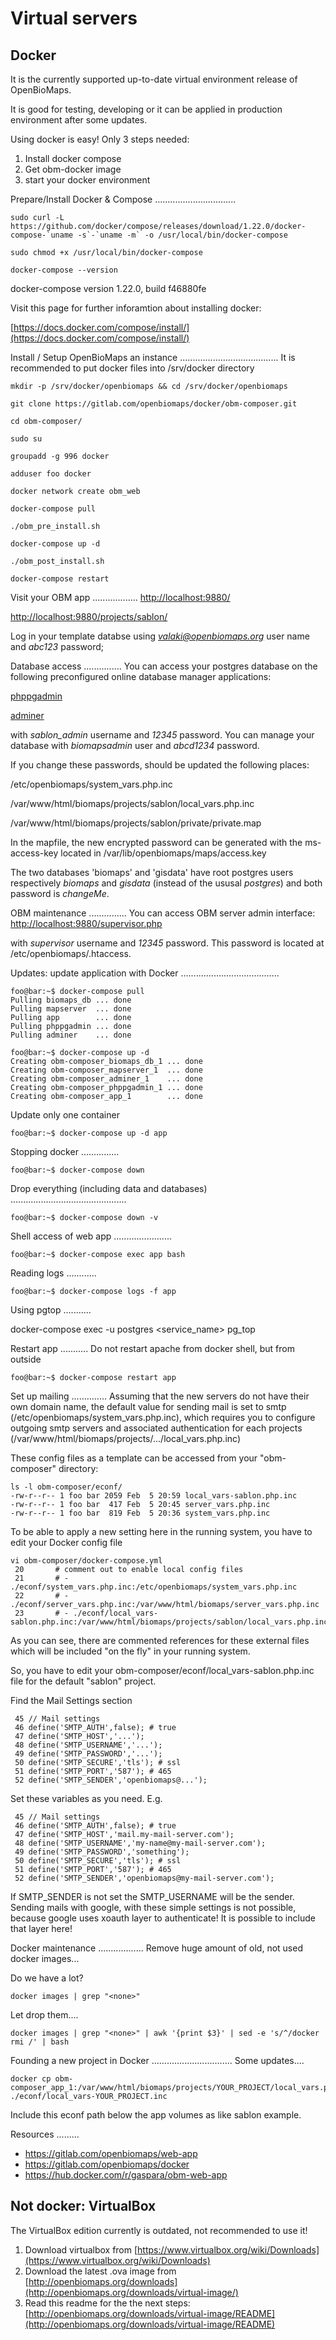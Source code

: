 
Virtual servers
===============

Docker
------

It is the currently supported up-to-date virtual environment release of OpenBioMaps.

It is good for testing, developing or it can be applied in production environment after some updates.

Using docker is easy! Only 3 steps needed:
1. Install docker compose
2. Get obm-docker image
3. start your docker environment


Prepare/Install Docker & Compose
................................

```console
sudo curl -L https://github.com/docker/compose/releases/download/1.22.0/docker-compose-`uname -s`-`uname -m` -o /usr/local/bin/docker-compose

sudo chmod +x /usr/local/bin/docker-compose

docker-compose --version
```
docker-compose version 1.22.0, build f46880fe


Visit this page for further inforamtion about installing docker:

[https://docs.docker.com/compose/install/](https://docs.docker.com/compose/install/)

Install / Setup OpenBioMaps an instance
.......................................
It is recommended to put docker files into /srv/docker directory
```
mkdir -p /srv/docker/openbiomaps && cd /srv/docker/openbiomaps

git clone https://gitlab.com/openbiomaps/docker/obm-composer.git

cd obm-composer/

sudo su

groupadd -g 996 docker

adduser foo docker

docker network create obm_web

docker-compose pull

./obm_pre_install.sh

docker-compose up -d

./obm_post_install.sh

docker-compose restart
```

Visit your OBM app
..................
[http://localhost:9880/](http://localhost:9880/)

[http://localhost:9880/projects/sablon/](http://localhost:9880/projects/sablon/)

Log in your template databse using *valaki@openbiomaps.org* user name and *abc123* password;


Database access
...............
You can access your postgres database on the following preconfigured online database manager applications:

[phppgadmin](http://localhost:9881/)

[adminer](http://localhost:9882/)

with *sablon_admin* username and *12345* password. You can manage your database with *biomapsadmin* user and *abcd1234* password.

If you change these passwords, should be updated the following places:

/etc/openbiomaps/system_vars.php.inc

/var/www/html/biomaps/projects/sablon/local_vars.php.inc

/var/www/html/biomaps/projects/sablon/private/private.map

In the mapfile, the new encrypted password can be generated with the ms-access-key located in /var/lib/openbiomaps/maps/access.key

The two databases 'biomaps' and 'gisdata' have root postgres users respectively *biomaps* and *gisdata* (instead of the ususal *postgres*) and both password is *changeMe*.


OBM maintenance
...............
You can access OBM server admin interface: 
[http://localhost:9880/supervisor.php](http://localhost:9880/supervisor.php)

with *supervisor* username and *12345* password. This password is located at /etc/openbiomaps/.htaccess.

Updates: update application with Docker
.......................................
```console
foo@bar:~$ docker-compose pull 
Pulling biomaps_db ... done
Pulling mapserver  ... done
Pulling app        ... done
Pulling phppgadmin ... done
Pulling adminer    ... done

foo@bar:~$ docker-compose up -d
Creating obm-composer_biomaps_db_1 ... done
Creating obm-composer_mapserver_1  ... done
Creating obm-composer_adminer_1    ... done
Creating obm-composer_phppgadmin_1 ... done
Creating obm-composer_app_1        ... done
```
Update only one container
```console
foo@bar:~$ docker-compose up -d app
```

Stopping docker
...............
```console
foo@bar:~$ docker-compose down
```

Drop everything (including data and databases)
..............................................
```console
foo@bar:~$ docker-compose down -v
```

Shell access of web app
.......................
```console
foo@bar:~$ docker-compose exec app bash
```

Reading logs
............
```console
foo@bar:~$ docker-compose logs -f app
```

Using pgtop
...........

docker-compose exec -u postgres <service_name> pg_top



Restart app
...........
Do not restart apache from docker shell, but from outside
```console
foo@bar:~$ docker-compose restart app
```
Set up mailing
..............
Assuming that the new servers do not have their own domain name, the default value for sending mail is set to smtp (/etc/openbiomaps/system_vars.php.inc), which requires you to configure outgoing smtp servers and associated authentication for each projects (/var/www/html/biomaps/projects/.../local_vars.php.inc)

These config files as a template can be accessed from your "obm-composer" directory:
```console
ls -l obm-composer/econf/
-rw-r--r-- 1 foo bar 2059 Feb  5 20:59 local_vars-sablon.php.inc
-rw-r--r-- 1 foo bar  417 Feb  5 20:45 server_vars.php.inc
-rw-r--r-- 1 foo bar  819 Feb  5 20:36 system_vars.php.inc
```
To be able to apply a new setting here in the running system, you have to edit your Docker config file
```console
vi obm-composer/docker-compose.yml
 20       # comment out to enable local config files
 21       # - ./econf/system_vars.php.inc:/etc/openbiomaps/system_vars.php.inc
 22       # - ./econf/server_vars.php.inc:/var/www/html/biomaps/server_vars.php.inc
 23       # - ./econf/local_vars-sablon.php.inc:/var/www/html/biomaps/projects/sablon/local_vars.php.inc
```
As you can see, there are commented references for these external files which will be included "on the fly" in your running system. 

So, you have to edit your obm-composer/econf/local_vars-sablon.php.inc file for the default "sablon" project.

Find the Mail Settings section
```console
 45 // Mail settings
 46 define('SMTP_AUTH',false); # true
 47 define('SMTP_HOST','...');
 48 define('SMTP_USERNAME','...');
 49 define('SMTP_PASSWORD','...');
 50 define('SMTP_SECURE','tls'); # ssl
 51 define('SMTP_PORT','587'); # 465
 52 define('SMTP_SENDER','openbiomaps@...');
```
Set these variables as you need. E.g.
```console
 45 // Mail settings
 46 define('SMTP_AUTH',false); # true
 47 define('SMTP_HOST','mail.my-mail-server.com');
 48 define('SMTP_USERNAME','my-name@my-mail-server.com');
 49 define('SMTP_PASSWORD','something');
 50 define('SMTP_SECURE','tls'); # ssl
 51 define('SMTP_PORT','587'); # 465
 52 define('SMTP_SENDER','openbiomaps@my-mail-server.com');
```
If SMTP_SENDER is not set the SMTP_USERNAME will be the sender. Sending mails with google, with these simple settings is not possible, because google uses xoauth layer to authenticate! It is possible to include that layer here!

Docker maintenance
..................
Remove huge amount of old, not used docker images...

Do we have a lot?
```console
docker images | grep "<none>"
```
Let drop them....
```console
docker images | grep "<none>" | awk '{print $3}' | sed -e 's/^/docker rmi /' | bash
```

Founding a new project in Docker
................................
Some updates....
```console
docker cp obm-composer_app_1:/var/www/html/biomaps/projects/YOUR_PROJECT/local_vars.php.inc ./econf/local_vars-YOUR_PROJECT.inc
```
Include this econf path below the app volumes as like sablon example.


Resources
.........
* https://gitlab.com/openbiomaps/web-app
* https://gitlab.com/openbiomaps/docker
* https://hub.docker.com/r/gaspara/obm-web-app


Not docker: VirtualBox
----------------------
The VirtualBox edition currently is outdated, not recommended to use it!

1. Download virtualbox from [https://www.virtualbox.org/wiki/Downloads](https://www.virtualbox.org/wiki/Downloads)
2. Download the latest .ova image from [http://openbiomaps.org/downloads](http://openbiomaps.org/downloads/virtual-image/)
3. Read this readme for the the next steps: [http://openbiomaps.org/downloads/virtual-image/README](http://openbiomaps.org/downloads/virtual-image/README)
